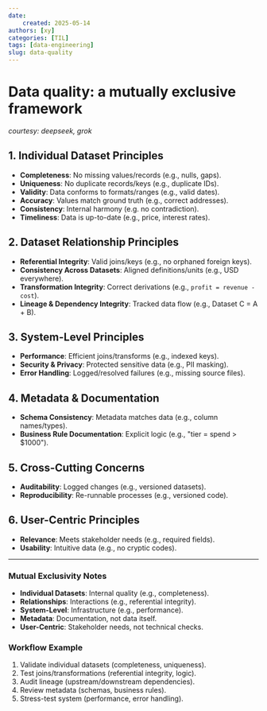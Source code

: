 ```yaml
---
date:
    created: 2025-05-14
authors: [xy]
categories: [TIL]
tags: [data-engineering]
slug: data-quality
---
```


# Data quality: a mutually exclusive framework 
<!-- more -->
*courtesy: deepseek, grok*

## 1. Individual Dataset Principles  
- **Completeness**: No missing values/records (e.g., nulls, gaps).  
- **Uniqueness**: No duplicate records/keys (e.g., duplicate IDs).  
- **Validity**: Data conforms to formats/ranges (e.g., valid dates).  
- **Accuracy**: Values match ground truth (e.g., correct addresses).  
- **Consistency**: Internal harmony (e.g. no contradiction).  
- **Timeliness**: Data is up-to-date (e.g., price, interest rates).  

## 2. Dataset Relationship Principles  
- **Referential Integrity**: Valid joins/keys (e.g., no orphaned foreign keys).  
- **Consistency Across Datasets**: Aligned definitions/units (e.g., USD everywhere).  
- **Transformation Integrity**: Correct derivations (e.g., `profit = revenue - cost`).  
- **Lineage & Dependency Integrity**: Tracked data flow (e.g., Dataset C = A + B).  

## 3. System-Level Principles  
- **Performance**: Efficient joins/transforms (e.g., indexed keys).  
- **Security & Privacy**: Protected sensitive data (e.g., PII masking).  
- **Error Handling**: Logged/resolved failures (e.g., missing source files).  

## 4. Metadata & Documentation  
- **Schema Consistency**: Metadata matches data (e.g., column names/types).  
- **Business Rule Documentation**: Explicit logic (e.g., "tier = spend > $1000").  

## 5. Cross-Cutting Concerns  
- **Auditability**: Logged changes (e.g., versioned datasets).  
- **Reproducibility**: Re-runnable processes (e.g., versioned code).  

## 6. User-Centric Principles  
- **Relevance**: Meets stakeholder needs (e.g., required fields).  
- **Usability**: Intuitive data (e.g., no cryptic codes).  

---

### **Mutual Exclusivity Notes**  
- **Individual Datasets**: Internal quality (e.g., completeness).  
- **Relationships**: Interactions (e.g., referential integrity).  
- **System-Level**: Infrastructure (e.g., performance).  
- **Metadata**: Documentation, not data itself.  
- **User-Centric**: Stakeholder needs, not technical checks.  

### **Workflow Example**  
1. Validate individual datasets (completeness, uniqueness).  
2. Test joins/transformations (referential integrity, logic).  
3. Audit lineage (upstream/downstream dependencies).  
4. Review metadata (schemas, business rules).  
5. Stress-test system (performance, error handling).  